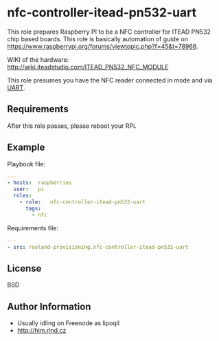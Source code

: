 # nfc-controller-itead-pn532-uart

This role prepares Raspberry PI to be a NFC controller for ITEAD PN532 chip based boards. This role is basically
automation of guide on https://www.raspberrypi.org/forums/viewtopic.php?f=45&t=78966.

WIKI of the hardware: http://wiki.iteadstudio.com/ITEAD_PN532_NFC_MODULE

This role presumes you have the NFC reader connected in mode and via [UART](https://electrosome.com/uart-raspberry-pi-python/).

## Requirements

After this role passes, please reboot your RPi.

## Example

Playbook file:

```yaml
---
- hosts:  raspberries
  user:   pi
  roles:
    - role:   nfc-controller-itead-pn532-uart
      tags:
        - nfc
```

Requirements file:

```yaml
---
- src: rooland-provisioning.nfc-controller-itead-pn532-uart
```

## License

BSD

## Author Information

- Usually idling on Freenode as lipoqil
- http://him.rlnd.cz
